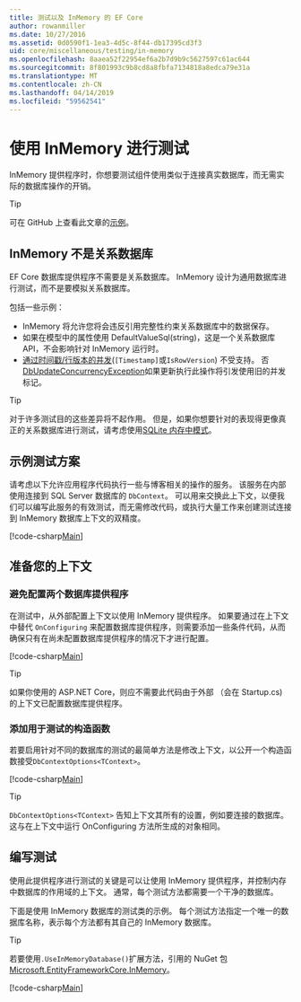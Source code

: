 ```yaml
---
title: 测试以及 InMemory 的 EF Core
author: rowanmiller
ms.date: 10/27/2016
ms.assetid: 0d0590f1-1ea3-4d5c-8f44-db17395cd3f3
uid: core/miscellaneous/testing/in-memory
ms.openlocfilehash: 8aaea52f22954ef6a2b7d9b9c5627597c61ac644
ms.sourcegitcommit: 8f801993c9b8cd8a8fbfa7134818a8edca79e31a
ms.translationtype: MT
ms.contentlocale: zh-CN
ms.lasthandoff: 04/14/2019
ms.locfileid: "59562541"
---
```

# <a name="testing-with-inmemory"></a>使用 InMemory 进行测试

InMemory 提供程序时，你想要测试组件使用类似于连接真实数据库，而无需实际的数据库操作的开销。

> [!TIP]  
> 可在 GitHub 上查看此文章的[示例](https://github.com/aspnet/EntityFramework.Docs/tree/master/samples/core/Miscellaneous/Testing)。

## <a name="inmemory-is-not-a-relational-database"></a>InMemory 不是关系数据库

EF Core 数据库提供程序不需要是关系数据库。 InMemory 设计为通用数据库进行测试，而不是要模拟关系数据库。

包括一些示例：

* InMemory 将允许您将会违反引用完整性约束关系数据库中的数据保存。
* 如果在模型中的属性使用 DefaultValueSql(string)，这是一个关系数据库 API，不会影响针对 InMemory 运行时。
* [通过时间戳/行版本的并发](xref:core/modeling/concurrency#timestamprow-version)(`[Timestamp]`或`IsRowVersion`) 不受支持。 否[DbUpdateConcurrencyException](https://docs.microsoft.com/dotnet/api/microsoft.entityframeworkcore.dbupdateconcurrencyexception)如果更新执行此操作将引发使用旧的并发标记。

> [!TIP]  
> 对于许多测试目的这些差异将不起作用。 但是，如果你想要针对的表现得更像真正的关系数据库进行测试，请考虑使用[SQLite 内存中模式](sqlite.md)。

## <a name="example-testing-scenario"></a>示例测试方案

请考虑以下允许应用程序代码执行一些与博客相关的操作的服务。 该服务在内部使用连接到 SQL Server 数据库的 `DbContext`。 可以用来交换此上下文，以便我们可以编写此服务的有效测试，而无需修改代码，或执行大量工作来创建测试连接到 InMemory 数据库上下文的双精度。

[!code-csharp[Main](../../../../samples/core/Miscellaneous/Testing/BusinessLogic/BlogService.cs)]

## <a name="get-your-context-ready"></a>准备您的上下文

### <a name="avoid-configuring-two-database-providers"></a>避免配置两个数据库提供程序

在测试中，从外部配置上下文以使用 InMemory 提供程序。 如果要通过在上下文中替代 `OnConfiguring` 来配置数据库提供程序，则需要添加一些条件代码，从而确保只有在尚未配置数据库提供程序的情况下才进行配置。

[!code-csharp[Main](../../../../samples/core/Miscellaneous/Testing/BusinessLogic/BloggingContext.cs#OnConfiguring)]

> [!TIP]  
> 如果你使用的 ASP.NET Core，则应不需要此代码由于外部 （会在 Startup.cs) 的上下文已配置数据库提供程序。

### <a name="add-a-constructor-for-testing"></a>添加用于测试的构造函数

若要启用针对不同的数据库的测试的最简单方法是修改上下文，以公开一个构造函数接受`DbContextOptions<TContext>`。

[!code-csharp[Main](../../../../samples/core/Miscellaneous/Testing/BusinessLogic/BloggingContext.cs#Constructors)]

> [!TIP]  
> `DbContextOptions<TContext>` 告知上下文其所有的设置，例如要连接的数据库。 这与在上下文中运行 OnConfiguring 方法所生成的对象相同。

## <a name="writing-tests"></a>编写测试

使用此提供程序进行测试的关键是可以让使用 InMemory 提供程序，并控制内存中数据库的作用域的上下文。 通常，每个测试方法都需要一个干净的数据库。

下面是使用 InMemory 数据库的测试类的示例。 每个测试方法指定一个唯一的数据库名称，表示每个方法都有其自己的 InMemory 数据库。

>[!TIP]
> 若要使用`.UseInMemoryDatabase()`扩展方法，引用的 NuGet 包[Microsoft.EntityFrameworkCore.InMemory](https://www.nuget.org/packages/Microsoft.EntityFrameworkCore.InMemory/)。

[!code-csharp[Main](../../../../samples/core/Miscellaneous/Testing/TestProject/InMemory/BlogServiceTests.cs)]
